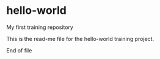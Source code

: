# hello-world
My first training repository

This is the read-me file for the hello-world training project.

End of file
